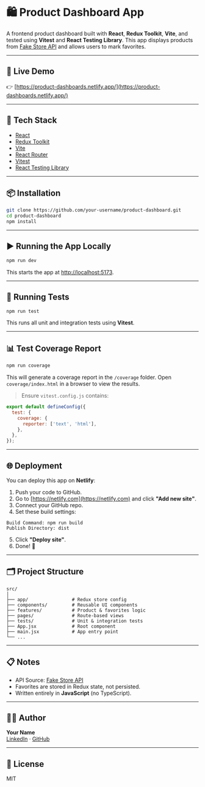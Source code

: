 # 🛍️ Product Dashboard App

A frontend product dashboard built with **React**, **Redux Toolkit**, **Vite**, and tested using **Vitest** and **React Testing Library**. This app displays products from [Fake Store API](https://fakestoreapi.com) and allows users to mark favorites.

---

## 🚀 Live Demo

👉 [https://product-dashboards.netlify.app/](https://product-dashboards.netlify.app/)

---

## 🧰 Tech Stack

- [React](https://reactjs.org/)
- [Redux Toolkit](https://redux-toolkit.js.org/)
- [Vite](https://vitejs.dev/)
- [React Router](https://reactrouter.com/)
- [Vitest](https://vitest.dev/)
- [React Testing Library](https://testing-library.com/docs/react-testing-library/intro)

---

## 📦 Installation

```bash
git clone https://github.com/your-username/product-dashboard.git
cd product-dashboard
npm install
```

---

## ▶️ Running the App Locally

```bash
npm run dev
```

This starts the app at [http://localhost:5173](http://localhost:5173).

---

## 🧪 Running Tests

```bash
npm run test
```

This runs all unit and integration tests using **Vitest**.

---

## 📊 Test Coverage Report

```bash
npm run coverage
```

This will generate a coverage report in the `/coverage` folder. Open `coverage/index.html` in a browser to view the results.

> Ensure `vitest.config.js` contains:
```js
export default defineConfig({
  test: {
    coverage: {
      reporter: ['text', 'html'],
    },
  },
});
```

---

## 🌐 Deployment

You can deploy this app on **Netlify**:

1. Push your code to GitHub.
2. Go to [https://netlify.com](https://netlify.com) and click **"Add new site"**.
3. Connect your GitHub repo.
4. Set these build settings:

```
Build Command: npm run build
Publish Directory: dist
```

5. Click **"Deploy site"**.
6. Done! 🎉

---

## 🗂️ Project Structure

```
src/
│
├── app/                # Redux store config
├── components/         # Reusable UI components
├── features/           # Product & favorites logic
├── pages/              # Route-based views
├── tests/              # Unit & integration tests
├── App.jsx             # Root component
├── main.jsx            # App entry point
└── ...
```

---

## 📋 Notes

- API Source: [Fake Store API](https://fakestoreapi.com/)
- Favorites are stored in Redux state, not persisted.
- Written entirely in **JavaScript** (no TypeScript).

---

## 🧑‍💻 Author

**Your Name**  
[LinkedIn](https://linkedin.com/in/yourname) · [GitHub](https://github.com/your-username)

---

## 📄 License

MIT
